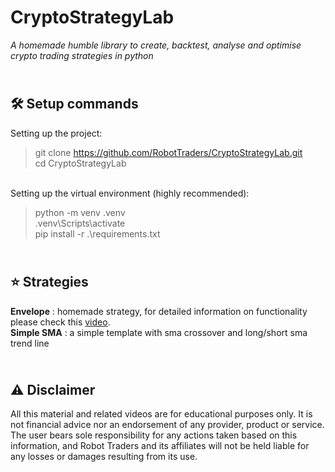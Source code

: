 # CryptoStrategyLab
_A homemade humble library to create, backtest, analyse and optimise crypto trading strategies in python_


\
🛠️ Setup commands
-------------
Setting up the project:

> git clone https://github.com/RobotTraders/CryptoStrategyLab.git \
> cd CryptoStrategyLab

\
Setting up the virtual environment (highly recommended):

> python -m venv .venv \
> .venv\Scripts\activate \
> pip install -r .\requirements.txt

\
⭐ Strategies
-------------
**Envelope** : homemade strategy, for detailed information on functionality please check this [video](TBA).
\
**Simple SMA** : a simple template with sma crossover and long/short sma trend line


\
⚠️ Disclaimer
-------------
All this material and related videos are for educational purposes only. It is not financial advice nor an endorsement of any provider, product or service. The user bears sole responsibility for any actions taken based on this information, and Robot Traders and its affiliates will not be held liable for any losses or damages resulting from its use. 
